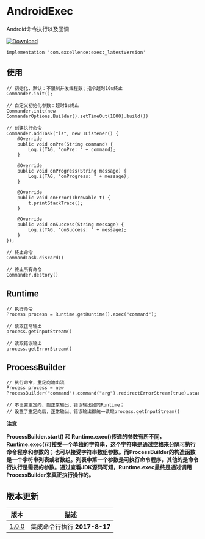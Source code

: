 # AndroidExec

Android命令执行以及回调

[![Download][icon_download]][download]

```
implementation 'com.excellence:exec:_latestVersion'
```

## 使用

```
// 初始化，默认：不限制并发线程数；指令超时10s终止
Commander.init();

// 自定义初始化参数：超时1s终止
Commander.init(new CommanderOptions.Builder().setTimeOut(1000).build())

// 创建执行命令
Commander.addTask("ls", new IListener() {
    @Override
    public void onPre(String command) {
        Log.i(TAG, "onPre: " + command);
    }

    @Override
    public void onProgress(String message) {
        Log.i(TAG, "onProgress: " + message);
    }

    @Override
    public void onError(Throwable t) {
        t.printStackTrace();
    }

    @Override
    public void onSuccess(String message) {
        Log.i(TAG, "onSuccess: " + message);
    }
});

// 终止命令
CommandTask.discard()

// 终止所有命令
Commander.destory()
```

## Runtime

```
// 执行命令
Process process = Runtime.getRuntime().exec("command");

// 读取正常输出
process.getInputStream()

// 读取错误输出
process.getErrorStream()
```

## ProcessBuilder

```
// 执行命令，重定向输出流
Process process = new ProcessBuilder("command").command("arg").redirectErrorStream(true).start();

// 不设置重定向，则正常输出、错误输出如同Runtime；
// 设置了重定向后，正常输出、错误输出都统一读取process.getInputStream()
```

**注意**

**ProcessBuilder.start() 和 Runtime.exec()传递的参数有所不同，Runtime.exec()可接受一个单独的字符串，这个字符串是通过空格来分隔可执行命令程序和参数的；也可以接受字符串数组参数。而ProcessBuilder的构造函数是一个字符串列表或者数组。列表中第一个参数是可执行命令程序，其他的是命令行执行是需要的参数。通过查看JDK源码可知，Runtime.exec最终是通过调用ProcessBuilder来真正执行操作的。**


## 版本更新

| 版本 | 描述 |
| --- | ---- |
| [1.0.0][Exec1.0.0] | 集成命令行执行 **2017-8-17** |

<!-- 网站链接 -->

[download]:https://bintray.com/veizhang/maven/exec/_latestVersion "Latest version"

<!-- 图片链接 -->

[icon_download]:https://api.bintray.com/packages/veizhang/maven/exec/images/download.svg

<!-- 版本 -->

[Exec1.0.0]:https://bintray.com/veizhang/maven/exec/1.0.0